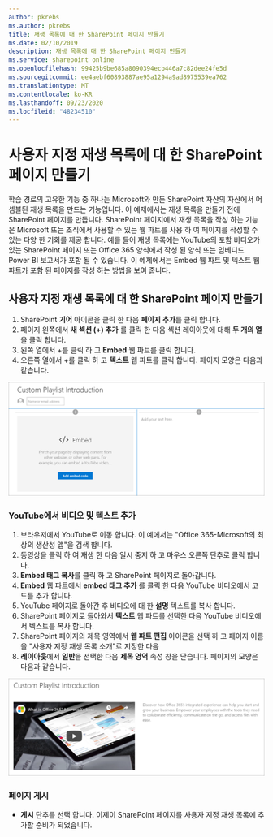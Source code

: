 ```yaml
---
author: pkrebs
ms.author: pkrebs
title: 재생 목록에 대 한 SharePoint 페이지 만들기
ms.date: 02/10/2019
description: 재생 목록에 대 한 SharePoint 페이지 만들기
ms.service: sharepoint online
ms.openlocfilehash: 99425b9be685a8090394ecb446a7c82dee24fe5d
ms.sourcegitcommit: ee4aebf60893887ae95a1294a9ad8975539ea762
ms.translationtype: MT
ms.contentlocale: ko-KR
ms.lasthandoff: 09/23/2020
ms.locfileid: "48234510"
---
```

# <a name="create-sharepoint-pages-for-custom-playlists"></a>사용자 지정 재생 목록에 대 한 SharePoint 페이지 만들기

학습 경로의 고유한 기능 중 하나는 Microsoft와 만든 SharePoint 자산의 자산에서 어셈블된 재생 목록을 만드는 기능입니다. 이 예제에서는 재생 목록을 만들기 전에 SharePoint 페이지를 만듭니다. SharePoint 페이지에서 재생 목록을 작성 하는 기능은 Microsoft 또는 조직에서 사용할 수 있는 웹 파트를 사용 하 여 페이지를 작성할 수 있는 다양 한 기회를 제공 합니다. 예를 들어 재생 목록에는 YouTube의 포함 비디오가 있는 SharePoint 페이지 또는 Office 365 양식에서 작성 된 양식 또는 임베디드 Power BI 보고서가 포함 될 수 있습니다. 이 예제에서는 Embed 웹 파트 및 텍스트 웹 파트가 포함 된 페이지를 작성 하는 방법을 보여 줍니다.  

## <a name="create-a-sharepoint-page-for-a-custom-playlist"></a>사용자 지정 재생 목록에 대 한 SharePoint 페이지 만들기

1. SharePoint **기어** 아이콘을 클릭 한 다음 **페이지 추가**를 클릭 합니다.
2. 페이지 왼쪽에서 **새 섹션 (+) 추가** 를 클릭 한 다음 섹션 레이아웃에 대해 **두 개의 열** 을 클릭 합니다.
3. 왼쪽 열에서 +를 클릭 하 고 **Embed** 웹 파트를 클릭 합니다. 
4. 오른쪽 열에서 +를 클릭 하 고 **텍스트** 웹 파트를 클릭 합니다. 페이지 모양은 다음과 같습니다.

![cg-pagenewstart.png](media/cg-pagenewstart.png)

### <a name="add-a-video-and-text-from-youtube"></a>YouTube에서 비디오 및 텍스트 추가

1. 브라우저에서 YouTube로 이동 합니다. 이 예에서는 "Office 365-Microsoft의 최상의 생산성 앱"을 검색 합니다.
2. 동영상을 클릭 하 여 재생 한 다음 일시 중지 하 고 마우스 오른쪽 단추로 클릭 합니다. 
3. **Embed 태그 복사**를 클릭 하 고 SharePoint 페이지로 돌아갑니다. 
4. **Embed** 웹 파트에서 **embed 태그 추가** 를 클릭 한 다음 YouTube 비디오에서 코드를 추가 합니다.
5. YouTube 페이지로 돌아간 후 비디오에 대 한 **설명** 텍스트를 복사 합니다. 
6. SharePoint 페이지로 돌아와서 **텍스트** 웹 파트를 선택한 다음 YouTube 비디오에서 텍스트를 복사 합니다.
7. SharePoint 페이지의 제목 영역에서 **웹 파트 편집** 아이콘을 선택 하 고 페이지 이름을 "사용자 지정 재생 목록 소개"로 지정한 다음 
8. **레이아웃**에서 **일반**을 선택한 다음 **제목 영역** 속성 창을 닫습니다. 페이지의 모양은 다음과 같습니다. 

![cg-pagenewfinish.png](media/cg-pagenewfinish.png)

### <a name="publish-the-page"></a>페이지 게시

- **게시** 단추를 선택 합니다. 이제이 SharePoint 페이지를 사용자 지정 재생 목록에 추가할 준비가 되었습니다. 
